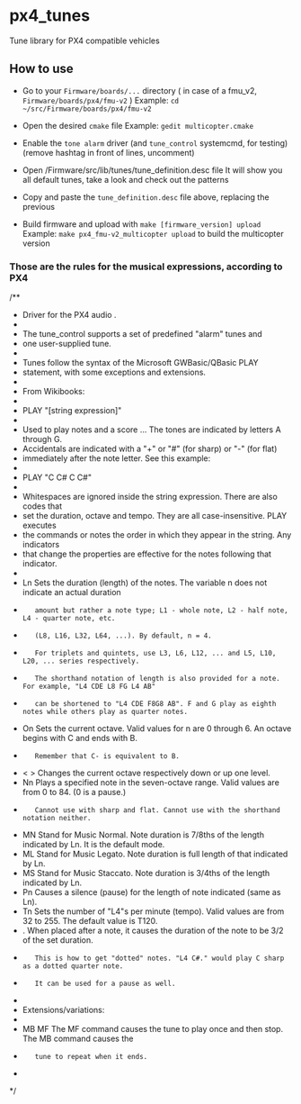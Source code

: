 # px4_tunes
Tune library for PX4 compatible vehicles
## How to use
* Go to your `Firmware/boards/...` directory ( in case of a fmu_v2, `Firmware/boards/px4/fmu-v2` )
Example: `cd ~/src/Firmware/boards/px4/fmu-v2`
* Open the desired `cmake` file
Example: `gedit multicopter.cmake`

* Enable the `tone alarm` driver (and `tune_control` systemcmd, for testing)
(remove hashtag in front of lines, uncomment)

* Open /Firmware/src/lib/tunes/tune_definition.desc file
It will show you all default tunes, take a look and check out the patterns

* Copy and paste the `tune_definition.desc` file above, replacing the previous

* Build firmware and upload with `make [firmware_version] upload`
Example: `make px4_fmu-v2_multicopter upload` to build the multicopter version


### Those are the rules for the musical expressions, according to PX4
/**
 * Driver for the PX4 audio .
 *
 * The tune_control supports a set of predefined "alarm" tunes and
 * one user-supplied tune.
 *
 * Tunes follow the syntax of the Microsoft GWBasic/QBasic PLAY
 * statement, with some exceptions and extensions.
 *
 * From Wikibooks:
 *
 * PLAY "[string expression]"
 *
 * Used to play notes and a score ... The tones are indicated by letters A through G.
 * Accidentals are indicated with a "+" or "#" (for sharp) or "-" (for flat)
 * immediately after the note letter. See this example:
 *
 *   PLAY "C C# C C#"
 *
 * Whitespaces are ignored inside the string expression. There are also codes that
 * set the duration, octave and tempo. They are all case-insensitive. PLAY executes
 * the commands or notes the order in which they appear in the string. Any indicators
 * that change the properties are effective for the notes following that indicator.
 *
 * Ln     Sets the duration (length) of the notes. The variable n does not indicate an actual duration
 *        amount but rather a note type; L1 - whole note, L2 - half note, L4 - quarter note, etc.
 *        (L8, L16, L32, L64, ...). By default, n = 4.
 *        For triplets and quintets, use L3, L6, L12, ... and L5, L10, L20, ... series respectively.
 *        The shorthand notation of length is also provided for a note. For example, "L4 CDE L8 FG L4 AB"
 *        can be shortened to "L4 CDE F8G8 AB". F and G play as eighth notes while others play as quarter notes.
 * On     Sets the current octave. Valid values for n are 0 through 6. An octave begins with C and ends with B.
 *        Remember that C- is equivalent to B.
 * < >    Changes the current octave respectively down or up one level.
 * Nn     Plays a specified note in the seven-octave range. Valid values are from 0 to 84. (0 is a pause.)
 *        Cannot use with sharp and flat. Cannot use with the shorthand notation neither.
 * MN     Stand for Music Normal. Note duration is 7/8ths of the length indicated by Ln. It is the default mode.
 * ML     Stand for Music Legato. Note duration is full length of that indicated by Ln.
 * MS     Stand for Music Staccato. Note duration is 3/4ths of the length indicated by Ln.
 * Pn     Causes a silence (pause) for the length of note indicated (same as Ln).
 * Tn     Sets the number of "L4"s per minute (tempo). Valid values are from 32 to 255. The default value is T120.
 * .      When placed after a note, it causes the duration of the note to be 3/2 of the set duration.
 *        This is how to get "dotted" notes. "L4 C#." would play C sharp as a dotted quarter note.
 *        It can be used for a pause as well.
 *
 * Extensions/variations:
 *
 * MB MF  The MF command causes the tune to play once and then stop. The MB command causes the
 *        tune to repeat when it ends.
 *
 */
